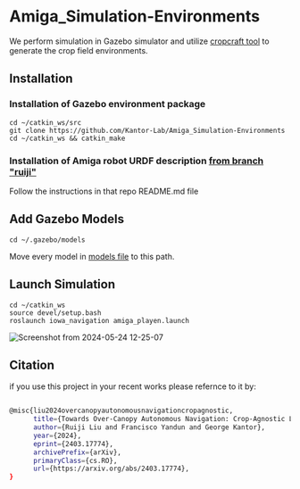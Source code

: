 # Amiga_Simulation-Environments

We perform simulation in Gazebo simulator and utilize [cropcraft tool](https://github.com/Romea/cropcraft) to generate the crop field environments.

## Installation
### Installation of Gazebo environment package
```
cd ~/catkin_ws/src
git clone https://github.com/Kantor-Lab/Amiga_Simulation-Environments
cd ~/catkin_ws && catkin_make
```
### Installation of Amiga robot URDF description [from branch "ruiji"](https://github.com/Kantor-Lab/amiga_cmu_description/tree/ruiji) 
Follow the instructions in that repo README.md file

## Add Gazebo Models
```
cd ~/.gazebo/models
```
Move every model in [models file](https://github.com/Kantor-Lab/Amiga_Simulation-Environments/tree/main/models) to this path. 

## Launch Simulation
```
cd ~/catkin_ws
source devel/setup.bash
roslaunch iowa_navigation amiga_playen.launch
```
![Screenshot from 2024-05-24 12-25-07](https://github.com/Kantor-Lab/Amiga_Simulation-Environments/assets/78890103/ab9237cd-536f-40e0-8a37-5a73b460de1d)
## Citation 
if you use this project in your recent works please refernce to it by:

```bash

@misc{liu2024overcanopyautonomousnavigationcropagnostic,
      title={Towards Over-Canopy Autonomous Navigation: Crop-Agnostic LiDAR-Based Crop-Row Detection in Arable Fields}, 
      author={Ruiji Liu and Francisco Yandun and George Kantor},
      year={2024},
      eprint={2403.17774},
      archivePrefix={arXiv},
      primaryClass={cs.RO},
      url={https://arxiv.org/abs/2403.17774}, 
}

```
